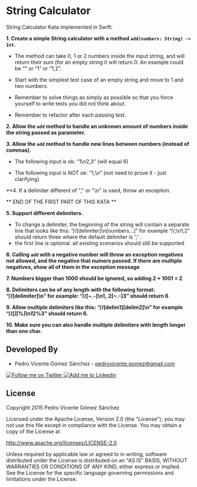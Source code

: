 String Calculator
=================

String Calculator Kata implemented in Swift:

**1. Create a simple String calculator with a method ``add(numbers: String) -> Int``.**

* The method can take 0, 1 or 2 numbers inside the input string, and will return their sum (for an empty string it will return 0. An example could be “” or “1” or “1,2”.

* Start with the simplest test case of an empty string and move to 1 and two numbers.

* Remember to solve things as simply as possible so that you force yourself to write tests you did not think about.

* Remember to refactor after each passing test.

**2. Allow the ``add`` method to handle an unknown amount of numbers inside the string passed as parameter.**

**3. Allow the ``add`` method to handle new lines between numbers (instead of commas).**

* The following input is ok:  “1\n2,3”  (will equal 6)

* The following input is NOT ok:  “1,\n” (not need to prove it - just clarifying)

**4. If a delimiter different of "," or "\n" is used, throw an exception.

** END OF THE FIRST PART OF THIS KATA ** 

**5. Support different delimiters.**

* To change a delimiter, the beginning of the string will contain a separate line that looks like this:   “//[delimiter]\n[numbers…]” for example “//;\n1;2” should return three where the default delimiter is ‘;’ .
* the first line is optional. all existing scenarios should still be supported

**6. Calling ``add`` with a negative number will throw an exception negatives not allowed, and the negative that numers passed. If there are multiple negatives, show all of them in the exception message**


**7. Numbers bigger than 1000 should be ignored, so adding 2 + 1001  = 2**

**8. Delimiters can be of any length with the following format:  “//[delimiter]\n” for example: “//[~.-]\n1,.2[~.-]3” should return 6**

**9. Allow multiple delimiters like this:  “//[delim1][delim2]\n” for example “//[*][%]\n1*2%3” should return 6.**

**10. Make sure you can also handle multiple delimiters with length longer than one char.**


Developed By
------------

* Pedro Vicente Gómez Sánchez - <pedrovicente.gomez@gmail.com>

<a href="https://twitter.com/pedro_g_s">
<img alt="Follow me on Twitter" src="http://imageshack.us/a/img812/3923/smallth.png" />
</a>
<a href="http://www.linkedin.com/in/pedrovgs">
<img alt="Add me to Linkedin" src="http://imageshack.us/a/img41/7877/smallld.png" />
</a>



License
-------

Copyright 2015 Pedro Vicente Gómez Sánchez

Licensed under the Apache License, Version 2.0 (the "License");
you may not use this file except in compliance with the License.
You may obtain a copy of the License at

http://www.apache.org/licenses/LICENSE-2.0

Unless required by applicable law or agreed to in writing, software
distributed under the License is distributed on an "AS IS" BASIS,
WITHOUT WARRANTIES OR CONDITIONS OF ANY KIND, either express or implied.
See the License for the specific language governing permissions and
limitations under the License.